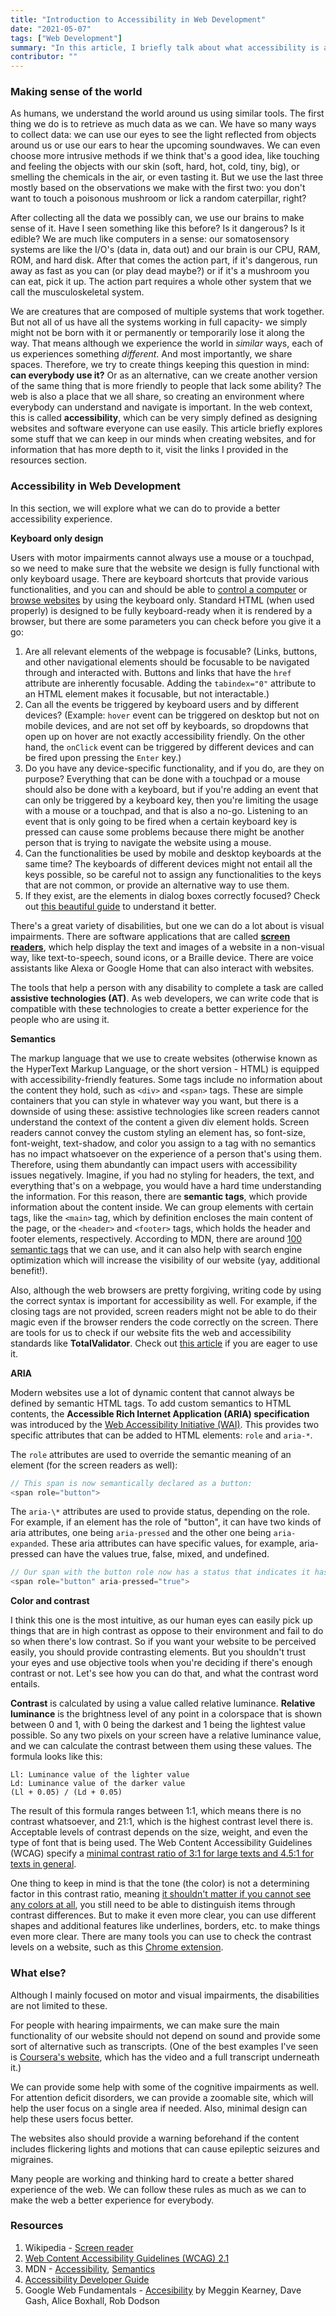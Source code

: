 ```yaml
---
title: "Introduction to Accessibility in Web Development"
date: "2021-05-07"
tags: ["Web Development"]
summary: "In this article, I briefly talk about what accessibility is and what we can do to make our websites more accessible as web developers."
contributor: ""
---
```


### Making sense of the world

As humans, we understand the world around us using similar tools. The first thing we do is to retrieve as much data as we can. We have so many ways to collect data: we can use our eyes to see the light reflected from objects around us or use our ears to hear the upcoming soundwaves. We can even choose more intrusive methods if we think that's a good idea, like touching and feeling the objects with our skin (soft, hard, hot, cold, tiny, big), or smelling the chemicals in the air, or even tasting it. But we use the last three mostly based on the observations we make with the first two: you don't want to touch a poisonous mushroom or lick a random caterpillar, right?

After collecting all the data we possibly can, we use our brains to make sense of it. Have I seen something like this before? Is it dangerous? Is it edible? We are much like computers in a sense: our somatosensory systems are like the I/O's (data in, data out) and our brain is our CPU, RAM, ROM, and hard disk. After that comes the action part, if it's dangerous, run away as fast as you can (or play dead maybe?) or if it's a mushroom you can eat, pick it up. The action part requires a whole other system that we call the musculoskeletal system.

We are creatures that are composed of multiple systems that work together. But not all of us have all the systems working in full capacity- we simply might not be born with it or permanently or temporarily lose it along the way. That means although we experience the world in _similar_ ways, each of us experiences something _different_. And most importantly, we share spaces. Therefore, we try to create things keeping this question in mind: **can everybody use it?** Or as an alternative, can we create another version of the same thing that is more friendly to people that lack some ability? The web is also a place that we all share, so creating an environment where everybody can understand and navigate is important. In the web context, this is called **accessibility**, which can be very simply defined as designing websites and software everyone can use easily. This article briefly explores some stuff that we can keep in our minds when creating websites, and for information that has more depth to it, visit the links I provided in the resources section.

### Accessibility in Web Development

In this section, we will explore what we can do to provide a better accessibility experience.

**Keyboard only design**

Users with motor impairments cannot always use a mouse or a touchpad, so we need to make sure that the website we design is fully functional with only keyboard usage. There are keyboard shortcuts that provide various functionalities, and you can and should be able to [control a computer](https://www.accessibility-developer-guide.com/knowledge/keyboard-only/controlling-a-computer/) or [browse websites](https://www.accessibility-developer-guide.com/knowledge/keyboard-only/browsing-websites/) by using the keyboard only. Standard HTML (when used properly) is designed to be fully keyboard-ready when it is rendered by a browser, but there are some parameters you can check before you give it a go:

1. Are all relevant elements of the webpage is focusable? (Links, buttons, and other navigational elements should be focusable to be navigated through and interacted with. Buttons and links that have the `href` attribute are inherently focusable. Adding the `tabindex="0"` attribute to an HTML element makes it focusable, but not interactable.)
2. Can all the events be triggered by keyboard users and by different devices? (Example: `hover` event can be triggered on desktop but not on mobile devices, and are not set off by keyboards, so dropdowns that open up on hover are not exactly accessibility friendly. On the other hand, the `onClick` event can be triggered by different devices and can be fired upon pressing the `Enter` key.)
3. Do you have any device-specific functionality, and if you do, are they on purpose? Everything that can be done with a touchpad or a mouse should also be done with a keyboard, but if you're adding an event that can only be triggered by a keyboard key, then you're limiting the usage with a mouse or a touchpad, and that is also a no-go. Listening to an event that is only going to be fired when a certain keyboard key is pressed can cause some problems because there might be another person that is trying to navigate the website using a mouse.
4. Can the functionalities be used by mobile and desktop keyboards at the same time? The keyboards of different devices might not entail all the keys possible, so be careful not to assign any functionalities to the keys that are not common, or provide an alternative way to use them.
5. If they exist, are the elements in dialog boxes correctly focused? Check out [this beautiful guide](https://www.accessibility-developer-guide.com/examples/widgets/dialog/) to understand it better.

There's a great variety of disabilities, but one we can do a lot about is visual impairments. There are software applications that are called **[screen readers](https://en.wikipedia.org/wiki/Screen_reader)**, which help display the text and images of a website in a non-visual way, like text-to-speech, sound icons, or a Braille device. There are voice assistants like Alexa or Google Home that can also interact with websites.

The tools that help a person with any disability to complete a task are called **assistive technologies (AT)**. As web developers, we can write code that is compatible with these technologies to create a better experience for the people who are using it.

**Semantics**

The markup language that we use to create websites (otherwise known as the HyperText Markup Language, or the short version - HTML) is equipped with accessibility-friendly features. Some tags include no information about the content they hold, such as `<div>` and `<span>` tags. These are simple containers that you can style in whatever way you want, but there is a downside of using these: assistive technologies like screen readers cannot understand the context of the content a given div element holds. Screen readers cannot convey the custom styling an element has, so font-size, font-weight, text-shadow, and color you assign to a tag with no semantics has no impact whatsoever on the experience of a person that's using them. Therefore, using them abundantly can impact users with accessibility issues negatively. Imagine, if you had no styling for headers, the text, and everything that's on a webpage, you would have a hard time understanding the information. For this reason, there are **semantic tags**, which provide information about the content inside. We can group elements with certain tags, like the `<main>` tag, which by definition encloses the main content of the page, or the `<header>` and `<footer>` tags, which holds the header and footer elements, respectively. According to MDN, there are around [100 semantic tags](https://developer.mozilla.org/en-US/docs/Web/HTML/Element) that we can use, and it can also help with search engine optimization which will increase the visibility of our website (yay, additional benefit!).

Also, although the web browsers are pretty forgiving, writing code by using the correct syntax is important for accessibility as well. For example, if the closing tags are not provided, screen readers might not be able to do their magic even if the browser renders the code correctly on the screen. There are tools for us to check if our website fits the web and accessibility standards like **TotalValidator**. Check out [this article](https://www.accessibility-developer-guide.com/setup/helper-tools/totalvalidator/) if you are eager to use it.

**ARIA**

Modern websites use a lot of dynamic content that cannot always be defined by semantic HTML tags. To add custom semantics to HTML contents, the **Accessible Rich Internet Application (ARIA) specification** was introduced by the [Web Accessibility Initiative (WAI)](https://www.w3.org/WAI/). This provides two specific attributes that can be added to HTML elements: `role` and `aria-*`.

The `role` attributes are used to override the semantic meaning of an element (for the screen readers as well):

```javascript
// This span is now semantically declared as a button:
<span role="button">
```

The `aria-\*` attributes are used to provide status, depending on the role. For example, if an element has the role of "button", it can have two kinds of aria attributes, one being `aria-pressed` and the other one being `aria-expanded`. These aria attributes can have specific values, for example, aria-pressed can have the values true, false, mixed, and undefined.

```javascript
// Our span with the button role now has a status that indicates it has been pressed:
<span role="button" aria-pressed="true">
```

**Color and contrast**

I think this one is the most intuitive, as our human eyes can easily pick up things that are in high contrast as oppose to their environment and fail to do so when there's low contrast. So if you want your website to be perceived easily, you should provide contrasting elements. But you shouldn't trust your eyes and use objective tools when you're deciding if there's enough contrast or not. Let's see how you can do that, and what the contrast word entails.

**Contrast** is calculated by using a value called relative luminance. **Relative luminance** is the brightness level of any point in a colorspace that is shown between 0 and 1, with 0 being the darkest and 1 being the lightest value possible. So any two pixels on your screen have a relative luminance value, and we can calculate the contrast between them using these values. The formula looks like this:

```
Ll: Luminance value of the lighter value
Ld: Luminance value of the darker value
(Ll + 0.05) / (Ld + 0.05)
```

The result of this formula ranges between 1:1, which means there is no contrast whatsoever, and 21:1, which is the highest contrast level there is. Acceptable levels of contrast depends on the size, weight, and even the type of font that is being used. The Web Content Accessibility Guidelines (WCAG) specify a [minimal contrast ratio of 3:1 for large texts and 4.5:1 for texts in general](https://www.w3.org/TR/WCAG21/#contrast-minimum).

One thing to keep in mind is that the tone (the color) is not a determining factor in this contrast ratio, meaning [it shouldn't matter if you cannot see any colors at all](https://www.accessibility-developer-guide.com/knowledge/colours-and-contrast/colour-is-not-enough/), you still need to be able to distinguish items through contrast differences. But to make it even more clear, you can use different shapes and additional features like underlines, borders, etc. to make things even more clear. There are many tools you can use to check the contrast levels on a website, such as this [Chrome extension](https://chrome.google.com/webstore/detail/colour-contrast-checker/nmmjeclfkgjdomacpcflgdkgpphpmnfe).

### What else?

Although I mainly focused on motor and visual impairments, the disabilities are not limited to these.

For people with hearing impairments, we can make sure the main functionality of our website should not depend on sound and provide some sort of alternative such as transcripts. (One of the best examples I've seen is [Coursera's website](https://coursera.community/study-tips-6/lecture-slides-transcripts-10392), which has the video and a full transcript underneath it.)

We can provide some help with some of the cognitive impairments as well. For attention deficit disorders, we can provide a zoomable site, which will help the user focus on a single area if needed. Also, minimal design can help these users focus better.

The websites also should provide a warning beforehand if the content includes flickering lights and motions that can cause epileptic seizures and migraines.

Many people are working and thinking hard to create a better shared experience of the web. We can follow these rules as much as we can to make the web a better experience for everybody.

### Resources

1. Wikipedia - [Screen reader](https://en.wikipedia.org/wiki/Screen_reader)
2. [Web Content Accessibility Guidelines (WCAG) 2.1](https://www.w3.org/TR/WCAG21/)
3. MDN - [Accessibility](https://developer.mozilla.org/en-US/docs/Learn/Accessibility), [Semantics](https://developer.mozilla.org/en-US/docs/Glossary/Semantics)
4. [Accessibility Developer Guide](https://www.accessibility-developer-guide.com/)
5. Google Web Fundamentals - [Accesibility](https://developers.google.com/web/fundamentals/accessibility) by Meggin Kearney, Dave Gash, Alice Boxhall, Rob Dodson

